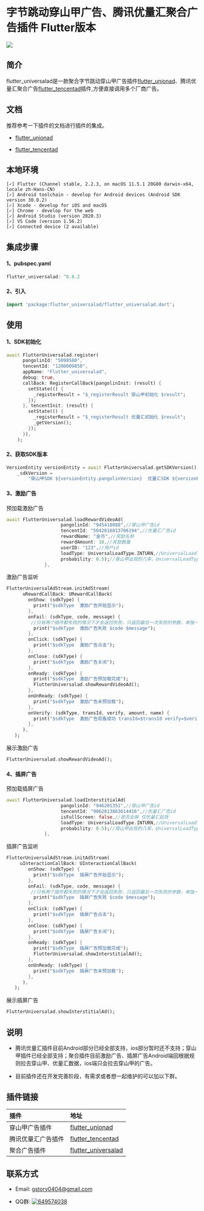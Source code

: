 # 字节跳动穿山甲广告、腾讯优量汇聚合广告插件 Flutter版本

<p>
<a href="https://pub.flutter-io.cn/packages/flutter_universalad"><img src=https://img.shields.io/badge/flutter_universalad-v0.0.2-success></a>
</p>

## 简介
  flutter_universalad是一款聚合字节跳动穿山甲广告插件[flutter_unionad](https://github.com/gstory0404/flutter_unionad)、腾讯优量汇聚合广告[flutter_tencentad](https://github.com/gstory0404/flutter_tencentad)插件,方便直接调用多个厂商广告。
  
## 文档

推荐参考一下插件的文档进行插件的集成。

* [flutter_unionad](https://github.com/gstory0404/flutter_unionad)

* [flutter_tencentad](https://github.com/gstory0404/flutter_tencentad)

## 本地环境
```
[✓] Flutter (Channel stable, 2.2.3, on macOS 11.5.1 20G80 darwin-x64, locale zh-Hans-CN)
[✓] Android toolchain - develop for Android devices (Android SDK version 30.0.2)
[✓] Xcode - develop for iOS and macOS
[✓] Chrome - develop for the web
[✓] Android Studio (version 2020.3)
[✓] VS Code (version 1.56.2)
[✓] Connected device (2 available)

```

## 集成步骤
#### 1、pubspec.yaml
```Dart
flutter_universalad: ^0.0.2
```
  
#### 2、引入
```Dart
import 'package:flutter_universalad/flutter_universalad.dart';
```

## 使用

#### 1、SDK初始化

```Dart
await FlutterUniversalad.register(
      pangolinId: "5098580",
      tencentId: "1200009850",
      appName: "Flutter_universalad",
      debug: true,
      callBack: RegisterCallBack(pangolinInit: (result) {
        setState(() {
          _registerResult = "$_registerResult 穿山甲初始化 $result";
        });
      }, tencentInit: (result) {
        setState(() {
          _registerResult = "$_registerResult 优量汇初始化 $result";
          _getVersion();
        });
      }),
    );

```

#### 2、获取SDK版本
```Dart
VersionEntity versionEntity = await FlutterUniversalad.getSDKVersion();
    _sdkVersion =
        "穿山甲SDK ${versionEntity.pangolinVersion}  优量汇SDK ${versionEntity.tencentVersion}";
```

#### 3、激励广告

预加载激励广告

```dart
await FlutterUniversalad.loadRewardVideoAd(
                    pangolinId: "945418088",//穿山甲广告id
                    tencentId: "5042816813706194",//优量汇广告id
                    rewardName: "金币",//奖励名称
                    rewardAmount: 10,//奖励数量
                    userID: "123",//用户id
                    loadType: UniversalLoadType.INTURN,//UniversalLoadType.INTURN 交替拉取广告，UniversalLoadType.RANDOWM 完全随机拉去广告
                    probability: 0.5);//穿山甲出现的几率，UniversalLoadType.RANDOWM 起效，「0-1取值，0为不出现 1必出现」
              },
```

激励广告监听

```dart
FlutterUniversalAdStream.initAdStream(
      uRewardCallBack: URewardCallBack(
        onShow: (sdkType) {
          print("$sdkType  激励广告开始显示");
        },
        onFail: (sdkType, code, message) {
         //只有两个插件都失败的情况下才会返回失败，只返回最后一次失败的参数，单独一个失败，会保底去拉取另一个sdk广告
          print("$sdkType  激励广告失败 $code $message");
        },
        onClick: (sdkType) {
          print("$sdkType  激励广告点击");
        },
        onClose: (sdkType) {
          print("$sdkType  激励广告关闭");
        },
        onReady: (sdkType) {
          print("$sdkType  激励广告预加载完成");
          FlutterUniversalad.showRewardVideoAd();
        },
        onUnReady: (sdkType) {
          print("$sdkType  激励广告未预加载");
        },
        onVerify: (sdkType, transId, verify, amount, name) {
          print("$sdkType  激励广告观看成功 transId=$transId verify=$verify amount=$amount name=$name");
        },
      ),
   );
```
展示激励广告
```dart
FlutterUniversalad.showRewardVideoAd();
```

#### 4、插屏广告

预加载插屏广告

```dart
await FlutterUniversalad.loadInterstitialAd(
                    pangolinId: "946201351",//穿山甲广告id
                    tencentId: "9062813863614416",//优量汇广告id
                    isFullScreen: false,//是否全屏 仅优量汇起效
                    loadType: UniversalLoadType.INTURN,//UniversalLoadType.INTURN 交替拉取广告，UniversalLoadType.RANDOWM 完全随机拉去广告
                    probability: 0.5);//穿山甲出现的几率，UniversalLoadType.RANDOWM 起效，「0-1取值，0为不出现 1必出现」
              },
```

插屏广告监听

```dart
FlutterUniversalAdStream.initAdStream(
     uInteractionCallBack: UInteractionCallBack(
        onShow: (sdkType) {
          print("$sdkType  插屏广告开始显示");
        },
        onFail: (sdkType, code, message) {
         //只有两个插件都失败的情况下才会返回失败，只返回最后一次失败的参数，单独一个失败，会保底去拉取另一个sdk广告
          print("$sdkType  插屏广告失败 $code $message");
        },
        onClick: (sdkType) {
          print("$sdkType  插屏广告点击");
        },
        onClose: (sdkType) {
          print("$sdkType  插屏广告关闭");
        },
        onReady: (sdkType) {
          print("$sdkType  插屏广告预加载完成");
          FlutterUniversalad.showInterstitialAd();
        },
        onUnReady: (sdkType) {
          print("$sdkType  插屏广告未预加载");
        },
      ),
   );
```
展示插屏广告
```dart
FlutterUniversalad.showInterstitialAd();
```

## 说明

* 腾讯优量汇插件目前Android部分已经全部支持，ios部分暂时还不支持；穿山甲插件已经全部支持；聚合插件目前激励广告、插屏广告Android端回根据规则拉去穿山甲、优量汇数据，ios端只会拉去穿山甲的广告。

* 目前插件还在开发完善阶段，有需求或者想一起维护的可以加以下群。

## 插件链接

|插件|地址|
|:----|:----|
|穿山甲广告插件|[flutter_unionad](https://github.com/gstory0404/flutter_unionad)|
|腾讯优量汇广告插件|[flutter_tencentad](https://github.com/gstory0404/flutter_tencentad)|
|聚合广告插件|[flutter_universalad](https://github.com/gstory0404/flutter_universalad)|

## 联系方式
* Email: gstory0404@gmail.com

* QQ群: <a target="_blank" href="https://qm.qq.com/cgi-bin/qm/qr?k=4j2_yF1-pMl58y16zvLCFFT2HEmLf6vQ&jump_from=webapi"><img border="0" src="//pub.idqqimg.com/wpa/images/group.png" alt="649574038" title="flutter交流"></a>

